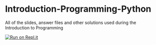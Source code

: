 Introduction-Programming-Python
===============================

All of the slides, answer files and other solutions used during the Introduction to Programming

[![Run on Repl.it](https://repl.it/badge/github/GeekTrainer/Introduction-Programming-Python)](https://repl.it/github/GeekTrainer/Introduction-Programming-Python)
